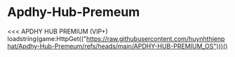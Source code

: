 # Apdhy-Hub-Premeum
<<< APDHY HUB PREMIUM (VIP+)
loadstring(game:HttpGet(("https://raw.githubusercontent.com/huynhthienphat/Apdhy-Hub-Premeum/refs/heads/main/APDHY-HUB-PREMIUM_OS")))()
